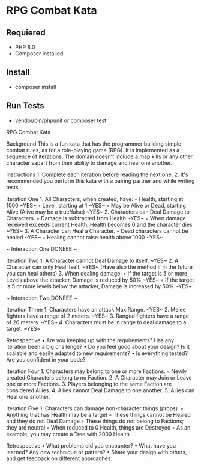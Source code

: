 # RPG Combat Kata

## Requiered

- PHP 8.0
- Composer installed

## Install

- composer install

## Run Tests

- vendor/bin/phpunit or composer test

RPG Combat Kata

Background
This is a fun kata that has the programmer building simple combat rules, as for a role-playing game (RPG). It is implemented as a sequence of iterations. The domain doesn't include a map kills or any other character sapart from their ability to damage and heal one another.

Instructions
    1. Complete each iteration before reading the next one.
    2. It's recommended you perform this kata with a pairing partner and while writing tests.

Iteration One
    1. All Characters, when created, have:
        ◦ Health, starting at 1000  ~YES~
        ◦ Level, starting at 1 ~YES~
        ◦ May be Alive or Dead, starting Alive (Alive may be a true/false) ~YES~
    2. Characters can Deal Damage to Characters.
        ◦ Damage is subtracted from Health ~YES~
        ◦ When damage received exceeds current Health, Health becomes 0 and the character dies ~YES~
    3. A Character can Heal a Character.
        ◦ Dead characters cannot be healed ~YES~
        ◦ Healing cannot raise health above 1000 ~YES~

~ Interaction One DONEEE ~

Iteration Two
    1. A Character cannot Deal Damage to itself. ~YES~
    2. A Character can only Heal itself. ~YES~ (Have also the method if in the future you can heal others)
    3. When dealing damage:
        ◦ If the target is 5 or more Levels above the attacker, Damage is reduced by 50% ~YES~
        ◦ If the target is 5 or more levels below the attacker, Damage is increased by 50% ~YES~

~ Interaction Two DONEEE ~    

Iteration Three
    1. Characters have an attack Max Range. ~YES~
    2. Melee fighters have a range of 2 meters. ~YES~
    3. Ranged fighters have a range of 20 meters. ~YES~
    4. Characters must be in range to deal damage to a target. ~YES~

Retrospective
    • Are you keeping up with the requirements? Has any iteration been a big challenge?
    • Do you feel good about your design? Is it scalable and easily adapted to new requirements?
    • Is everything tested? Are you confident in your code?

Iteration Four
    1. Characters may belong to one or more Factions.
        ◦ Newly created Characters belong to no Faction.
    2. A Character may Join or Leave one or more Factions.
    3. Players belonging to the same Faction are considered Allies.
    4. Allies cannot Deal Damage to one another.
    5. Allies can Heal one another.

Iteration Five
    1. Characters can damage non-character things (props).
        ◦ Anything that has Health may be a target
        ◦ These things cannot be Healed and they do not Deal Damage
        ◦ These things do not belong to Factions; they are neutral
        ◦ When reduced to 0 Health, things are Destroyed
        ◦ As an example, you may create a Tree with 2000 Health
        
Retrospective
    • What problems did you encounter?
    • What have you learned? Any new technique or pattern?
    • Share your design with others, and get feedback on different approaches.